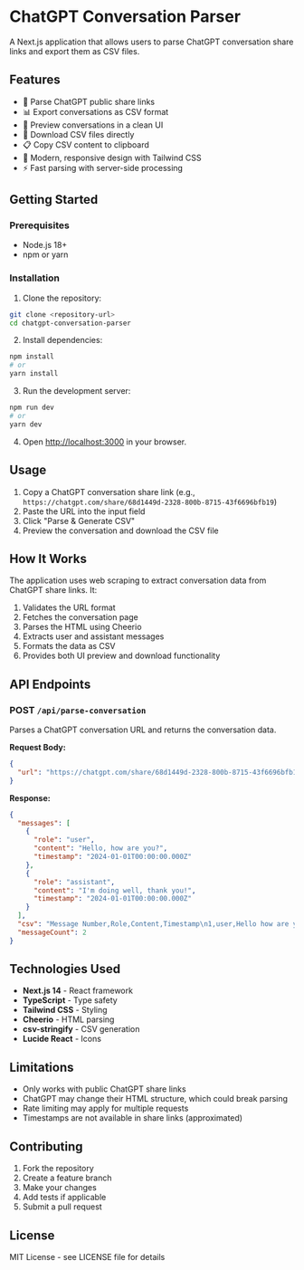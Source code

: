 # ChatGPT Conversation Parser

A Next.js application that allows users to parse ChatGPT conversation share links and export them as CSV files.

## Features

- 🔗 Parse ChatGPT public share links
- 📊 Export conversations as CSV format
- 👀 Preview conversations in a clean UI
- 💾 Download CSV files directly
- 📋 Copy CSV content to clipboard
- 🎨 Modern, responsive design with Tailwind CSS
- ⚡ Fast parsing with server-side processing

## Getting Started

### Prerequisites

- Node.js 18+ 
- npm or yarn

### Installation

1. Clone the repository:
```bash
git clone <repository-url>
cd chatgpt-conversation-parser
```

2. Install dependencies:
```bash
npm install
# or
yarn install
```

3. Run the development server:
```bash
npm run dev
# or
yarn dev
```

4. Open [http://localhost:3000](http://localhost:3000) in your browser.

## Usage

1. Copy a ChatGPT conversation share link (e.g., `https://chatgpt.com/share/68d1449d-2328-800b-8715-43f6696bfb19`)
2. Paste the URL into the input field
3. Click "Parse & Generate CSV"
4. Preview the conversation and download the CSV file

## How It Works

The application uses web scraping to extract conversation data from ChatGPT share links. It:

1. Validates the URL format
2. Fetches the conversation page
3. Parses the HTML using Cheerio
4. Extracts user and assistant messages
5. Formats the data as CSV
6. Provides both UI preview and download functionality

## API Endpoints

### POST `/api/parse-conversation`

Parses a ChatGPT conversation URL and returns the conversation data.

**Request Body:**
```json
{
  "url": "https://chatgpt.com/share/68d1449d-2328-800b-8715-43f6696bfb19"
}
```

**Response:**
```json
{
  "messages": [
    {
      "role": "user",
      "content": "Hello, how are you?",
      "timestamp": "2024-01-01T00:00:00.000Z"
    },
    {
      "role": "assistant", 
      "content": "I'm doing well, thank you!",
      "timestamp": "2024-01-01T00:00:00.000Z"
    }
  ],
  "csv": "Message Number,Role,Content,Timestamp\n1,user,Hello how are you?,2024-01-01T00:00:00.000Z\n2,assistant,I'm doing well thank you!,2024-01-01T00:00:00.000Z",
  "messageCount": 2
}
```

## Technologies Used

- **Next.js 14** - React framework
- **TypeScript** - Type safety
- **Tailwind CSS** - Styling
- **Cheerio** - HTML parsing
- **csv-stringify** - CSV generation
- **Lucide React** - Icons

## Limitations

- Only works with public ChatGPT share links
- ChatGPT may change their HTML structure, which could break parsing
- Rate limiting may apply for multiple requests
- Timestamps are not available in share links (approximated)

## Contributing

1. Fork the repository
2. Create a feature branch
3. Make your changes
4. Add tests if applicable
5. Submit a pull request

## License

MIT License - see LICENSE file for details
